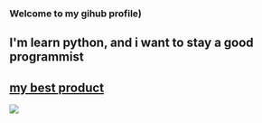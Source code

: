 ### Welcome to my gihub profile)

## I'm learn python, and i want to stay a good programmist

## [my best product](https://github.com/EfimkaFeeD/pygameProject)

![](https://media.discordapp.net/attachments/1058423758781698088/1063127082017767564/Picsart_23-01-12_19-07-18-368.jpg)
